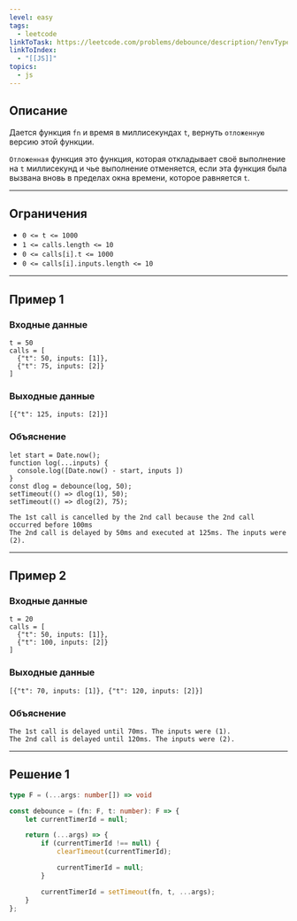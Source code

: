```yaml
---
level: easy
tags:
  - leetcode
linkToTask: https://leetcode.com/problems/debounce/description/?envType=study-plan-v2&envId=30-days-of-javascript
linkToIndex:
  - "[[JS]]"
topics:
  - js
---
```

## Описание

Дается функция `fn` и время в миллисекундах `t`, вернуть `отложенную` версию этой функции.

`Отложенная` функция это функция, которая откладывает своё выполнение на `t` миллисекунд и чье выполнение отменяется, если эта функция была вызвана вновь в пределах окна времени, которое равняется `t`.

---
## Ограничения

- `0 <= t <= 1000`
- `1 <= calls.length <= 10`
- `0 <= calls[i].t <= 1000`
- `0 <= calls[i].inputs.length <= 10`

---
## Пример 1

### Входные данные

```
t = 50
calls = [
  {"t": 50, inputs: [1]},
  {"t": 75, inputs: [2]}
]
```
### Выходные данные

```
[{"t": 125, inputs: [2]}]
```
### Объяснение

```
let start = Date.now();
function log(...inputs) { 
  console.log([Date.now() - start, inputs ])
}
const dlog = debounce(log, 50);
setTimeout(() => dlog(1), 50);
setTimeout(() => dlog(2), 75);

The 1st call is cancelled by the 2nd call because the 2nd call occurred before 100ms
The 2nd call is delayed by 50ms and executed at 125ms. The inputs were (2).
```

---
## Пример 2

### Входные данные

```
t = 20
calls = [
  {"t": 50, inputs: [1]},
  {"t": 100, inputs: [2]}
]
```
### Выходные данные

```
[{"t": 70, inputs: [1]}, {"t": 120, inputs: [2]}]
```
### Объяснение

```
The 1st call is delayed until 70ms. The inputs were (1).
The 2nd call is delayed until 120ms. The inputs were (2).
```

---
## Решение 1

```typescript
type F = (...args: number[]) => void

const debounce = (fn: F, t: number): F => {
    let currentTimerId = null;

    return (...args) => {
        if (currentTimerId !== null) {
            clearTimeout(currentTimerId);

            currentTimerId = null;
        }

        currentTimerId = setTimeout(fn, t, ...args);
    }
};
```


